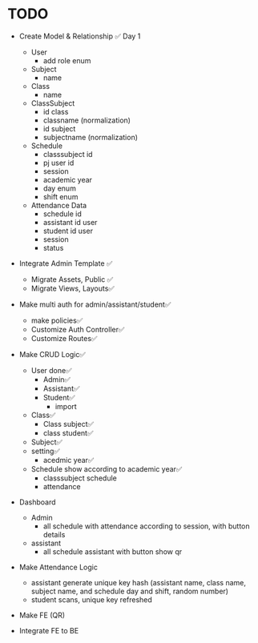 # TODO

- Create Model & Relationship ✅ Day 1
  - User
    - add role enum
  - Subject
    - name
  - Class
    - name
  - ClassSubject
    - id class
    - classname (normalization)
    - id subject
    - subjectname (normalization)
  - Schedule
    - classsubject id
    - pj user id
    - session
    - academic year
    - day enum
    - shift enum
  - Attendance Data
    - schedule id
    - assistant id user
    - student id user
    - session
    - status
- Integrate Admin Template ✅
  - Migrate Assets, Public ✅
  - Migrate Views, Layouts✅
- Make multi auth for admin/assistant/student✅
  - make policies✅
  - Customize Auth Controller✅
  - Customize Routes✅
- Make CRUD Logic✅
  - User done✅
    - Admin✅
    - Assistant✅
    - Student✅
      - import
  - Class✅
    - Class subject✅
    - class student✅
  - Subject✅
  - setting✅
    - acedmic year✅
  - Schedule show according to academic year✅
    - classsubject schedule
    - attendance
- Dashboard
  - Admin
    - all schedule with attendance according to session, with button details
  - assistant
    - all schedule assistant with button show qr

- Make Attendance Logic
  - assistant generate unique key hash (assistant name, class name, subject name, and schedule day and shift, random number)
  - student scans, unique key refreshed
- Make FE (QR)
- Integrate FE to BE
